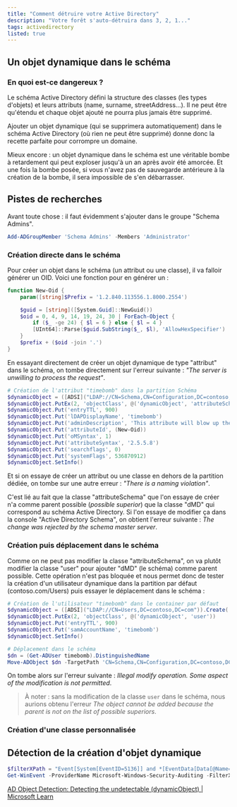 ```yaml
---
title: "Comment détruire votre Active Directory"
description: "Votre forêt s'auto-détruira dans 3, 2, 1..."
tags: activedirectory
listed: true
---
```


## Un objet dynamique dans le schéma

### En quoi est-ce dangereux ?

Le schéma Active Directory défini la structure des classes (les types d'objets) et leurs attributs (name, surname, streetAddress...). Il ne peut être qu'étendu et chaque objet ajouté ne pourra plus jamais être supprimé.

Ajouter un objet dynamique (qui se supprimera automatiquement) dans le schéma Active Directory (où rien ne peut être supprimé) donne donc la recette parfaite pour corrompre un domaine.

Mieux encore : un objet dynamique dans le schéma est une véritable bombe à retardement qui peut exploser jusqu'à un an après avoir été amorcée. Et une fois la bombe posée, si vous n'avez pas de sauvegarde antérieure à la création de la bombe, il sera impossible de s'en débarrasser.

## Pistes de recherches

Avant toute chose : il faut évidemment s'ajouter dans le groupe "Schema Admins".

```powershell
Add-ADGroupMember 'Schema Admins' -Members 'Administrator'
```

### Création directe dans le schéma

Pour créer un objet dans le schéma (un attribut ou une classe), il va falloir générer un OID. Voici une fonction pour en générer un :

```powershell
function New-Oid {
    param([string]$Prefix = '1.2.840.113556.1.8000.2554')

    $guid = [string]([System.Guid]::NewGuid())
    $oid = 0, 4, 9, 14, 19, 24, 30 | ForEach-Object {
        if ($_ -ge 24) { $l = 6 } else { $l = 4 }
        [UInt64]::Parse($guid.SubString($_, $l), 'AllowHexSpecifier')
    }
    $prefix + ($oid -join '.')
}
```

En essayant directement de créer un objet dynamique de type "attribut" dans le schéma, on tombe directement sur l'erreur suivante : *"The server is unwilling to process the request"*.

```powershell
# Création de l'attribut "timebomb" dans la partition Schéma
$dynamicObject = ([ADSI]("LDAP://CN=Schema,CN=Configuration,DC=contoso,DC=com")).Create('attributeSchema', 'CN=timebomb')
$dynamicObject.PutEx(2, 'objectClass', @('dynamicObject', 'attributeSchema'))
$dynamicObject.Put('entryTTL', 900)
$dynamicObject.Put('lDAPDisplayName', 'timebomb')
$dynamicObject.Put('adminDescription', 'This attribute will blow up the entire Active Directory forest in 15 minutes')
$dynamicObject.Put('attributeId', (New-Oid))
$dynamicObject.Put('oMSyntax', 1)
$dynamicObject.Put('attributeSyntax', '2.5.5.8')
$dynamicObject.Put('searchflags', 0)
$dynamicObject.Put('systemFlags', 536870912)
$dynamicObject.SetInfo()
```

Et si on essaye de créer un attribut ou une classe en dehors de la partition dédiée, on tombe sur une autre erreur : *"There is a naming violation"*.

C'est lié au fait que la classe "attributeSchema" que l'on essaye de créer n'a comme parent possible (*possible superior*) que la classe "dMD" qui correspond au schéma Active Directory. Si l'on essaye de modifier ça dans la console "Active Directory Schema", on obtient l'erreur suivante : *The change was rejected by the schema master server*.

### Création puis déplacement dans le schéma

Comme on ne peut pas modifier la classe "attributeSchema", on va plutôt modifier la classe "user" pour ajouter "dMD" (le schéma) comme parent possible. Cette opération n'est pas bloquée et nous permet donc de tester la création d'un utilisateur dynamique dans la partition par défaut (contoso.com/Users) puis essayer le déplacement dans le schéma :

```powershell
# Création de l'utilisateur "timebomb" dans le container par défaut
$dynamicObject = ([ADSI]("LDAP://CN=Users,DC=contoso,DC=com")).Create('user', 'CN=timebomb')
$dynamicObject.PutEx(2, 'objectClass', @('dynamicObject', 'user'))
$dynamicObject.Put('entryTTL', 900)
$dynamicObject.Put('samAccountName', 'timebomb')
$dynamicObject.SetInfo()

# Déplacement dans le schéma
$dn = (Get-ADUser timebomb).DistinguishedName
Move-ADObject $dn -TargetPath 'CN=Schema,CN=Configuration,DC=contoso,DC=com'
```

On tombe alors sur l'erreur suivante : *Illegal modify operation. Some aspect of the modification is not permitted*.

> À noter : sans la modification de la classe `user` dans le schéma, nous aurions obtenu l'erreur *The object cannot be added because the parent is not on the list of possible superiors*.

### Création d'une classe personnalisée



## Détection de la création d'objet dynamique

```powershell
$filterXPath = "Event[System[EventID=5136]] and *[EventData[Data[@Name='AttributeValue']='1.3.6.1.4.1.1466.101.119.2']]"
Get-WinEvent -ProviderName Microsoft-Windows-Security-Auditing -FilterXPath $filterXPath
```

[AD Object Detection: Detecting the undetectable (dynamicObject) \| Microsoft Learn](https://learn.microsoft.com/en-us/archive/blogs/pfesweplat/ad-object-detection-detecting-the-undetectable-dynamicobject)